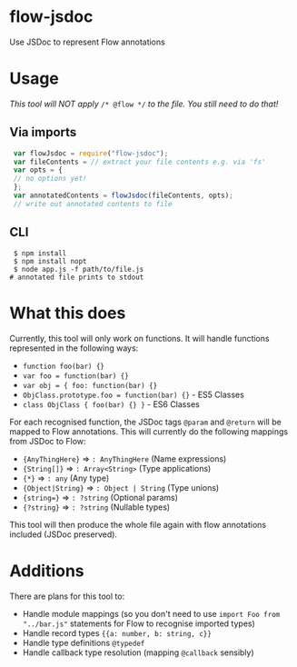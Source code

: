 # flow-jsdoc
Use JSDoc to represent Flow annotations

# Usage

*This tool will NOT apply* `/* @flow */` *to the file. You still need to do that!*

## Via imports
```javascript
 var flowJsdoc = require("flow-jsdoc");
 var fileContents = // extract your file contents e.g. via 'fs'
 var opts = {
 // no options yet!
 };
 var annotatedContents = flowJsdoc(fileContents, opts);
 // write out annotated contents to file
```

## CLI
```
 $ npm install
 $ npm install nopt
 $ node app.js -f path/to/file.js
# annotated file prints to stdout
```

# What this does
Currently, this tool will only work on functions. It will handle functions represented in the following ways:
 * `function foo(bar) {}`
 * `var foo = function(bar) {}`
 * `var obj = { foo: function(bar) {}`
 * `ObjClass.prototype.foo = function(bar) {}` - ES5 Classes
 * `class ObjClass { foo(bar) {} }` - ES6 Classes

For each recognised function, the JSDoc tags `@param` and `@return` will be mapped to Flow annotations. This will currently do the following mappings from JSDoc to Flow:
 * `{AnyThingHere}` => `: AnyThingHere` (Name expressions)
 * `{String[]}` => `: Array<String>` (Type applications)
 * `{*}` => `: any` (Any type)
 * `{Object|String}` => `: Object | String` (Type unions)
 * `{string=}` => `: ?string` (Optional params)
 * `{?string}` => `: ?string` (Nullable types)

This tool will then produce the whole file again with flow annotations included (JSDoc preserved).

# Additions
There are plans for this tool to:
 * Handle module mappings (so you don't need to use `import Foo from "../bar.js"` statements for Flow to recognise imported types)
 * Handle record types `{{a: number, b: string, c}}`
 * Handle type definitions `@typedef`
 * Handle callback type resolution (mapping `@callback` sensibly)

